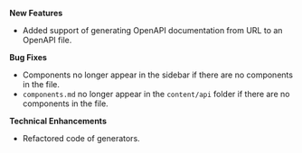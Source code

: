 **New Features**

* Added support of generating OpenAPI documentation from URL to an OpenAPI file.

**Bug Fixes**

* Components no longer appear in the sidebar if there are no components in the file.
* `components.md` no longer appear in the `content/api` folder if there are no components in the file.

**Technical Enhancements**

* Refactored code of generators.